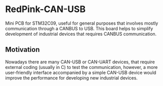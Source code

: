# RedPink-CAN-USB

Mini PCB for STM32C09, useful for general purposes that involves mostly communication through a CANBUS to USB. This board helps to simplify development of industrial devices that requires CANBUS communication. 

## Motivation

Nowadays there are many CAN-USB or CAN-UART devices, that require external coding (usually in C) to test the communication, however, a more user-friendly interface accompanied by a simple CAN-USB device would improve the performance for developing new industrial devices.
